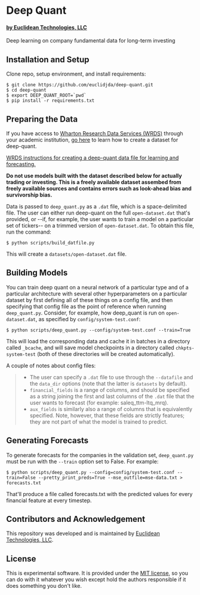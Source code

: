 # Deep Quant

#### [by Euclidean Technologies, LLC](http://www.euclidean.com)

Deep learning on company fundamental data for long-term investing

## Installation and Setup

Clone repo, setup environment, and install requirements:

```shell 
$ git clone https://github.com/euclidjda/deep-quant.git
$ cd deep-quant
$ export DEEP_QUANT_ROOT=`pwd`
$ pip install -r requirements.txt
```

## Preparing the Data

If you have access to 
[Wharton Research Data Services (WRDS)](https://wrds-web.wharton.upenn.edu/wrds/) 
through your academic institution, 
[go here](https://github.com/euclidjda/deep-quant/tree/master/scripts/WRDS)
to learn how to create a dataset for deep-quant.  

[WRDS instructions for creating a deep-quant data file for learning and forecasting.](https://github.com/euclidjda/deep-quant/tree/master/scripts/WRDS)

**Do not use models built with the dataset described below for actually trading 
or investing.
This is a freely available dataset assembed from freely available sources and
contains errors such as look-ahead bias and survivorship bias.**

Data is passed to `deep_quant.py` as a `.dat` file, which is a space-delimited
file. The user can either run deep-quant on the full `open-dataset.dat` that's
provided, or --if, for example, the user wants to train a model on a particular
set of tickers-- on a trimmed version of `open-dataset.dat`. To obtain this
file, run the command:

```shell
$ python scripts/build_datfile.py
```

This will create a `datasets/open-dataset.dat` file.

## Building Models
You can train deep quant on a neural network of a particular type and of a
particular architecture with several other hyperparameters on a particular
dataset by first defining all of these things on a config file, and then
specifying that config file as the point of reference when running
`deep_quant.py`. Consider, for example, how deep_quant is run on
`open-dataset.dat`, as specified by `config/system-test.conf`:

```shell
$ python scripts/deep_quant.py --config/system-test.conf --train=True
```

This will load the corresponding data and cache it in batches in a directory
called `_bcache`, and will save model checkpoints in a directory called
`chkpts-system-test` (both of these directories will be created automatically).

A couple of notes about config files:
> * The user can specify a `.dat` file to use through the `--datafile` and the
>   `data_dir` options (note that the latter is `datasets` by default).
> * `financial_fields` is a range of columns, and should be specified as a
>   string joining the first and last columns of the `.dat` file that the user
>   wants to forecast (for example: saleq_ttm-ltq_mrq).
> * `aux_fields` is similarly also a range of columns that is equivalently
>   specified. Note, however, that these fields are strictly features; they are
>   not part of what the model is trained to predict.

## Generating Forecasts
To generate forecasts for the companies in the validation set, `deep_quant.py`
must be run with the `--train` option set to False. For example:

```shell
$ python scripts/deep_quant.py --config=config/system-test.conf --train=False --pretty_print_preds=True --mse_outfile=mse-data.txt > forecasts.txt
```

That'll produce a file called forecasts.txt with the predicted values for every
financial feature at every timestep.

## Contributors and Acknowledgement

This repository was developed and is maintained by [Euclidean Technologies, LLC](http://www.euclidean.com/). 

## License 

This is experimental software. It is provided under the [MIT license][mit], so you can do with it whatever you wish except hold the authors responsible if it does something you don't like.

[mit]: http://www.opensource.org/licenses/mit-license.php



